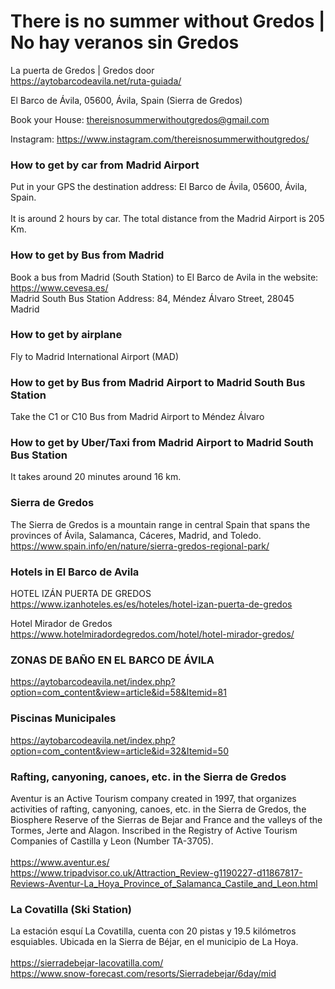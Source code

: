 # There is no summer without Gredos | No hay veranos sin Gredos

La puerta de Gredos | Gredos door <BR>
https://aytobarcodeavila.net/ruta-guiada/<BR>  

El Barco de Ávila, 05600, Ávila, Spain  (Sierra de Gredos)<BR>

Book your House: thereisnosummerwithoutgredos@gmail.com<BR>

Instagram: https://www.instagram.com/thereisnosummerwithoutgredos/ <BR>

### How to get by car from Madrid Airport
Put in your GPS the destination address: El Barco de Ávila, 05600, Ávila, Spain.<BR>  
It is around 2 hours by car. The total distance from the Madrid Airport is 205 Km.<BR>
  
### How to get by Bus from Madrid
Book a bus from Madrid (South Station) to El Barco de Avila in the website: https://www.cevesa.es/ <BR>
Madrid South Bus Station Address: 84, Méndez Álvaro Street, 28045 Madrid<BR>
  
### How to get by airplane
Fly to Madrid International Airport (MAD)<BR>
  
### How to get by Bus from Madrid Airport to Madrid South Bus Station
Take the C1 or C10 Bus from Madrid Airport to Méndez Álvaro

### How to get by Uber/Taxi from Madrid Airport to Madrid South Bus Station
It takes around 20 minutes around 16 km.

  
### Sierra de Gredos
The Sierra de Gredos is a mountain range in central Spain that spans the provinces of Ávila, Salamanca, Cáceres, Madrid, and Toledo.<BR>
https://www.spain.info/en/nature/sierra-gredos-regional-park/

### Hotels in El Barco de Avila
HOTEL IZÁN PUERTA DE GREDOS <BR>
https://www.izanhoteles.es/es/hoteles/hotel-izan-puerta-de-gredos <BR>

Hotel Mirador de Gredos <BR>
https://www.hotelmiradordegredos.com/hotel/hotel-mirador-gredos/  

### ZONAS DE BAÑO EN EL BARCO DE ÁVILA
https://aytobarcodeavila.net/index.php?option=com_content&view=article&id=58&Itemid=81
  
### Piscinas Municipales    <BR>
https://aytobarcodeavila.net/index.php?option=com_content&view=article&id=32&Itemid=50  <BR>

### Rafting, canyoning, canoes, etc. in the Sierra de Gredos
Aventur is an Active Tourism company created in 1997, that organizes activities of rafting, canyoning, canoes, etc. in the Sierra de Gredos, the Biosphere Reserve of the Sierras de Bejar and France and the valleys of the Tormes, Jerte and Alagon. Inscribed in the Registry of Active Tourism Companies of Castilla y Leon (Number TA-3705).<BR>  
https://www.aventur.es/ <BR> 
https://www.tripadvisor.co.uk/Attraction_Review-g1190227-d11867817-Reviews-Aventur-La_Hoya_Province_of_Salamanca_Castile_and_Leon.html  
  
### La Covatilla (Ski Station)
La estación esquí La Covatilla, cuenta con 20 pistas y 19.5 kilómetros esquiables. Ubicada en la Sierra de Béjar, en el municipio de La Hoya.<BR>  
https://sierradebejar-lacovatilla.com/ <BR>
https://www.snow-forecast.com/resorts/Sierradebejar/6day/mid  <BR>
  
  
